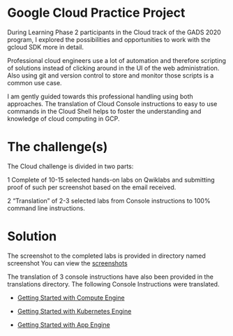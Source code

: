 # Google Cloud Practice Project
During Learning Phase 2 participants in the Cloud track of the GADS 2020 program, I explored the possibilities and opportunities to work with the gcloud SDK more in detail.

Professional cloud engineers use a lot of automation and therefore scripting of solutions instead of clicking around in the UI of the web administration. Also using git and version control to store and monitor those scripts is a common use case.

I am gently guided towards this professional handling using both approaches. The translation of Cloud Console instructions to easy to use commands in the Cloud Shell helps to foster the understanding and knowledge of cloud computing in GCP.


# The challenge(s)
The Cloud challenge is divided in two parts:

1 Complete of 10-15 selected hands-on labs on Qwiklabs and submitting proof of such per screenshot based on the email received.

2 “Translation” of 2-3 selected labs from Console instructions to 100% command line instructions.

# Solution
The screenshot to the completed labs is provided in directory named screenshot
You can view the [screenshots](SCREENSHOTS.md)


The translation of 3 console instructions have also been provided in the translations directory.
The following Console Instructions were translated.
- [Getting Started with Compute Engine](translations/getting-started-with-app-engine.sh)

- [Getting Started with Kubernetes Engine](translations/getting-started-with-gke.sh)

- [Getting Started with App Engine](translations/getting-started-with-app-engine.sh)

